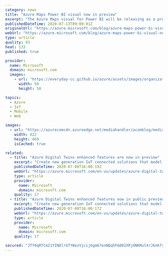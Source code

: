 ```yaml
---
category: news
title: "Azure Maps Power BI visual now in preview"
excerpt: "The Azure Maps visual for Power BI will be releasing as a preview this week. Power BI is a powerful analysis and visualization tool. Azure Maps is an important tool for gaining geospatial context and insights that can be used in decision making."
publishedDateTime: 2020-07-13T09:00:01Z
originalUrl: "https://azure.microsoft.com/blog/azure-maps-power-bi-visual-now-in-preview/"
webUrl: "https://azure.microsoft.com/blog/azure-maps-power-bi-visual-now-in-preview/"
type: article
quality: 93
heat: 133
published: true

provider:
  name: Microsoft
  domain: microsoft.com
  images:
    - url: "https://everyday-cc.github.io/azure/assets/images/organizations/microsoft.com-50x50.jpg"
      width: 50
      height: 50

topics:
  - Azure
  - IoT
  - Mobile
  - Web

images:
  - url: "https://azurecomcdn.azureedge.net/mediahandler/acomblog/media/Default/blog/8546d591-93c0-45ce-81a9-993caa2d22ea.png"
    width: 822
    height: 469
    isCached: true

related:
  - title: "Azure Digital Twins enhanced features are now in preview"
    excerpt: "Create new generation IoT connected solutions that model the real world"
    publishedDateTime: 2020-07-08T16:00:19Z
    webUrl: "https://azure.microsoft.com/en-us/updates/azure-digital-twins-enhanced-features-are-now-in-preview/"
    type: article
    provider:
      name: Microsoft
      domain: microsoft.com
    quality: 17
  - title: "Azure Digital Twins enhanced features now in public preview"
    excerpt: "Create new generation IoT connected solutions that model the real world"
    publishedDateTime: 2020-07-08T16:00:17Z
    webUrl: "https://azure.microsoft.com/en-us/updates/azure-digital-twins-enhanced-features-now-in-public-preview/"
    type: article
    provider:
      name: Microsoft
      domain: microsoft.com
    quality: 17

secured: "JTY0qRTCm21YIN8lrGTYWozVjcij6gm67enNQqhFm802XRjONKMul4rJ6nKfyOaS/xaxo3NjTYVU7CmjHNXMXkTJaNKE9lOIERmodEMsjnysDNJ10VIWwSFvOP8nHjs8iaRdrXT+whGyaM5Gnln6gKjoYaGW6T9vTI+lZByOJ3ljnJzTt7BYm6Cp4f8rmulsTsRTDceopPfe7JvKVSbdiov0ICdi9Ie1vU8xcRL+Er+5XbMTXIwSPHxCp/67ajaYx2dFGcG2AD+h86U9lt98NRnjXjRkZPmEMRKz9fZn+tlq/wwIZ24bjVlObxwTLpOlXsmaCOIXeaVM6TCSZtHSCf6qJohXuECeqvKDBpzeDOY=;nuP2hIRdqyQhkCrWMO37tw=="
---
```


